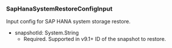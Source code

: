 ### SapHanaSystemRestoreConfigInput
Input config for SAP HANA system storage restore.

- snapshotId: System.String
  - Required. Supported in v9.1+
ID of the snapshot to restore.
